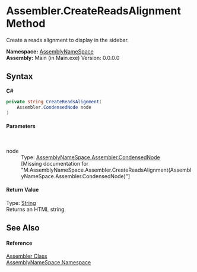 # Assembler.CreateReadsAlignment Method 
 

Create a reads alignment to display in the sidebar.

**Namespace:**&nbsp;<a href="6bcc80ef-5cfd-db5f-1eb2-7297d1c16397">AssemblyNameSpace</a><br />**Assembly:**&nbsp;Main (in Main.exe) Version: 0.0.0.0

## Syntax

**C#**<br />
``` C#
private string CreateReadsAlignment(
	Assembler.CondensedNode node
)
```


#### Parameters
&nbsp;<dl><dt>node</dt><dd>Type: <a href="ee7b8d32-cc33-4919-d5e1-f783e24e2ca2">AssemblyNameSpace.Assembler.CondensedNode</a><br />\[Missing <param name="node"/> documentation for "M:AssemblyNameSpace.Assembler.CreateReadsAlignment(AssemblyNameSpace.Assembler.CondensedNode)"\]</dd></dl>

#### Return Value
Type: <a href="http://msdn2.microsoft.com/en-us/library/s1wwdcbf" target="_blank">String</a><br />Returns an HTML string.

## See Also


#### Reference
<a href="ff4e346f-08ba-ff2f-52cf-831920161b16">Assembler Class</a><br /><a href="6bcc80ef-5cfd-db5f-1eb2-7297d1c16397">AssemblyNameSpace Namespace</a><br />